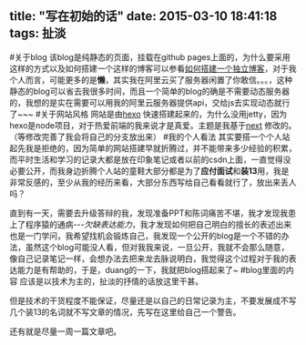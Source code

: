 title: "写在初始的话"
date: 2015-03-10 18:41:18
tags: 扯淡
---
#关于blog
该blog是纯静态的页面，挂载在github pages上面的，为什么要采用这样的方式以及如何搭建一个这样的博客可以参看[如何搭建一个独立博客](http://cnfeat.com/2014/05/10/2014-05-11-how-to-build-a-blog/)，对于我个人而言，可能更多的是**懒**，其实我在阿里云买了服务器闲置了你敢信。。。，这种静态的blog可以省去我很多时间，而且一个简单的blog的确是不需要动态服务器的，我想的是实在需要可以用我的阿里云服务器提供api，交给js去实现动态就行了~~~
#关于网站风格
网站是由[hexo](http://hexo.io/) 快速搭建起来的，为什么没用jetty，因为hexo是node项目，对于热爱前端的我来说才是真爱。主题是我基于[next](https://github.com/iissnan/hexo-theme-next) 修改的。（等修改完善了我会将自己的分支放出来）
#我的个人看法
其实要搭一个个人站起先我是拒绝的，因为简单的网站搭建早就折腾过，并不能带来多少经验的积累，而平时生活和学习的记录大都是放在印象笔记或者以前的csdn上面，一直觉得没必要公开，而我身边折腾个人站的童鞋大部分都是为了**应付面试**和**装13**用，我是非常反感的，至少从我的经历来看，大部分东西写给自己看看就行了，放出来丢人吗？
<!-- more -->
直到有一天，需要去升级答辩的我，发现准备PPT和陈词痛苦不堪，我才发现我患上了程序猿的通病---_欠缺表达能力_，我才发现如何把自己明白的擅长的表述出来也是一门学问，我希望找机会锻炼自己，我发现一个公开的blog是一个不错的办法，虽然这个blog可能没人看，但对我我来说，一旦公开，我就不会那么随意，像自己记录笔记一样，会想办法去把来龙去脉说明白，我觉得这个过程对于我的表达能力是有帮助的，于是，duang的一下，我就把blog搭起来了~
#blog里面的内容
应该是以技术为主的，扯淡的抒情的话放这里干甚。

但是技术的干货程度不能保证，尽量还是以自己的日常记录为主，不要发展成不写几个装13的名词就不写文章的情况，先写在这里给自己一个警告。

还有就是尽量一周一篇文章吧。
